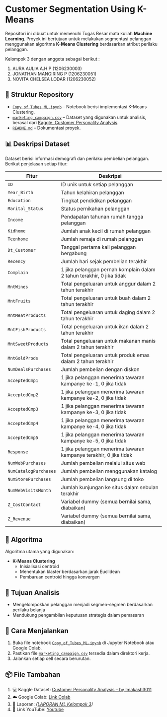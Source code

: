 # Customer Segmentation Using K-Means

Repositori ini dibuat untuk memenuhi Tugas Besar mata kuliah **Machine Learning**. Proyek ini bertujuan untuk melakukan segmentasi pelanggan menggunakan algoritma **K-Means Clustering** berdasarkan atribut perilaku pelanggan.

Kelompok 3 dengan anggota sebagai berikut : 
1. AURA AULIA A.H.P 		(1206230003)
2. JONATHAN MANGIRING P	(1206230051)
3. NOVITA CHELSEA LODAR	(1206230052)

## 📁 Struktur Repository

- [`Copy_of_Tubes_ML.ipynb`](https://github.com/auraauliaan/Customer-Segmentation-Using-K-Means/blob/main/Copy_of_Tubes_ML.ipynb) – Notebook berisi implementasi K-Means Clustering.
- [`marketing_campaign.csv`](https://github.com/auraauliaan/Customer-Segmentation-Using-K-Means/blob/main/marketing_campaign.csv) – Dataset yang digunakan untuk analisis, berasal dari [Kaggle: Customer Personality Analysis](https://www.kaggle.com/datasets/imakash3011/customer-personality-analysis).
- [`README.md`](https://github.com/auraauliaan/Customer-Segmentation-Using-K-Means/blob/main/README.md) – Dokumentasi proyek.

## 📊 Deskripsi Dataset

Dataset berisi informasi demografi dan perilaku pembelian pelanggan. Berikut penjelasan setiap fitur:

| **Fitur**               | **Deskripsi**                                                                 |
|------------------------|-------------------------------------------------------------------------------|
| `ID`                   | ID unik untuk setiap pelanggan                                                |
| `Year_Birth`           | Tahun kelahiran pelanggan                                                     |
| `Education`            | Tingkat pendidikan pelanggan                                                  |
| `Marital_Status`       | Status pernikahan pelanggan                                                   |
| `Income`               | Pendapatan tahunan rumah tangga pelanggan                                     |
| `Kidhome`              | Jumlah anak kecil di rumah pelanggan                                          |
| `Teenhome`             | Jumlah remaja di rumah pelanggan                                              |
| `Dt_Customer`          | Tanggal pertama kali pelanggan bergabung                                      |
| `Recency`              | Jumlah hari sejak pembelian terakhir                                          |
| `Complain`             | 1 jika pelanggan pernah komplain dalam 2 tahun terakhir, 0 jika tidak         |
| `MntWines`             | Total pengeluaran untuk anggur dalam 2 tahun terakhir                         |
| `MntFruits`            | Total pengeluaran untuk buah dalam 2 tahun terakhir                           |
| `MntMeatProducts`      | Total pengeluaran untuk daging dalam 2 tahun terakhir                         |
| `MntFishProducts`      | Total pengeluaran untuk ikan dalam 2 tahun terakhir                           |
| `MntSweetProducts`     | Total pengeluaran untuk makanan manis dalam 2 tahun terakhir                  |
| `MntGoldProds`         | Total pengeluaran untuk produk emas dalam 2 tahun terakhir                    |
| `NumDealsPurchases`    | Jumlah pembelian dengan diskon                                                |
| `AcceptedCmp1`         | 1 jika pelanggan menerima tawaran kampanye ke-1, 0 jika tidak                 |
| `AcceptedCmp2`         | 1 jika pelanggan menerima tawaran kampanye ke-2, 0 jika tidak                 |
| `AcceptedCmp3`         | 1 jika pelanggan menerima tawaran kampanye ke-3, 0 jika tidak                 |
| `AcceptedCmp4`         | 1 jika pelanggan menerima tawaran kampanye ke-4, 0 jika tidak                 |
| `AcceptedCmp5`         | 1 jika pelanggan menerima tawaran kampanye ke-5, 0 jika tidak                 |
| `Response`             | 1 jika pelanggan menerima tawaran kampanye terakhir, 0 jika tidak             |
| `NumWebPurchases`      | Jumlah pembelian melalui situs web                                            |
| `NumCatalogPurchases`  | Jumlah pembelian menggunakan katalog                                          |
| `NumStorePurchases`    | Jumlah pembelian langsung di toko                                             |
| `NumWebVisitsMonth`    | Jumlah kunjungan ke situs dalam sebulan terakhir                              |
| `Z_CostContact`        | Variabel dummy (semua bernilai sama, diabaikan)                              |
| `Z_Revenue`            | Variabel dummy (semua bernilai sama, diabaikan)                              |

## 🧠 Algoritma

Algoritma utama yang digunakan:
- **K-Means Clustering**
  - Inisialisasi centroid
  - Menentukan klaster berdasarkan jarak Euclidean
  - Pembaruan centroid hingga konvergen

## 🎯 Tujuan Analisis

- Mengelompokkan pelanggan menjadi segmen-segmen berdasarkan perilaku belanja
- Mendukung pengambilan keputusan strategis dalam pemasaran

## 🚀 Cara Menjalankan

1. Buka file notebook [`Copy_of_Tubes_ML.ipynb`](https://github.com/auraauliaan/Customer-Segmentation-Using-K-Means/blob/main/Copy_of_Tubes_ML.ipynb) di Jupyter Notebook atau Google Colab.
2. Pastikan file [`marketing_campaign.csv`](https://github.com/auraauliaan/Customer-Segmentation-Using-K-Means/blob/main/marketing_campaign.csv) tersedia dalam direktori kerja.
3. Jalankan setiap cell secara berurutan.

## 📦 File Tambahan

1. 💻 Kaggle Dataset: [Customer Personality Analysis – by Imakash3011](https://www.kaggle.com/datasets/imakash3011/customer-personality-analysis)  
2. ☁️ Google Colab: [Link Colab](https://colab.research.google.com/drive/1fH8XSXyUS_8t71VUiP7RHPAcswP1QC6Z#scrollTo=jaglmAG8w6j7)  
3. 📄 Laporan: *([LAPORAN ML Kelompok 3](https://github.com/auraauliaan/Customer-Segmentation-Using-K-Means/blob/main/LAPORAN%20ML%20Kelompok%203.pdf))*  
4. 🎥 Link YouTube: [Youtube](https://youtu.be/vfCgZmcntyU?si=dvdAsgwybFcMJd4v)
